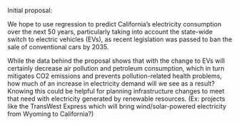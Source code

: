 Initial proposal:

We hope to use regression to predict California’s electricity consumption over the next 50 years, particularly taking into account the state-wide switch to electric vehicles (EVs), as recent legislation was passed to ban the sale of conventional cars by 2035.

While the data behind the proposal shows that with the change to EVs will certainly decrease air pollution and petroleum consumption, which in turn mitigates CO2 emissions and prevents pollution-related health problems, how much of an increase in electricity demand will we see as a result? Knowing this could be helpful for planning infrastructure changes to meet that need with electricity generated by renewable resources. (Ex: projects like the TransWest Express which will bring wind/solar-powered electricity from Wyoming to California?)
